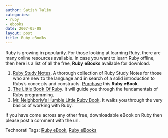 ```yaml
---
author: Satish Talim
categories:
- ruby
- ebooks
date: 2007-05-08
layout: post
title: Ruby eBooks
---
```


Ruby is growing in popularity. For those looking at learning Ruby, there
are many online resources available. In case you want to learn Ruby
offline, then here is a list of all the free, **Ruby eBooks** available
for download.

1.  [Ruby Study Notes](http://rubylearning.com/). A thorough collection
    of Ruby Study Notes for those who are new to the language and in
    search of a solid introduction to Ruby’s concepts and constructs.
    [Purchase](http://rubylearning.com/download/downloads.html) this
    **Ruby eBook**.
2.  [The Little Book Of
    Ruby](http://www.sapphiresteel.com/The-Little-Book-Of-Ruby). It will
    guide you through the fundamentals of Ruby programming.
3.  [Mr. Neighborly’s Humble Little Ruby
    Book](http://www.infoq.com/minibooks/ruby/). It walks you through
    the very basics of working with Ruby.

If you have come across any other free, downloadable eBook on Ruby then
please post a comment with the url.

Technorati Tags: [Ruby eBook](http://technorati.com/tag/Ruby+eBook),
[Ruby eBooks](http://technorati.com/tag/Ruby+eBooks)

